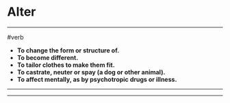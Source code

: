 # Alter
---
#verb
- **To change the form or structure of.**
- **To become different.**
- **To tailor clothes to make them fit.**
- **To castrate, neuter or spay (a dog or other animal).**
- **To affect mentally, as by psychotropic drugs or illness.**
---
---
